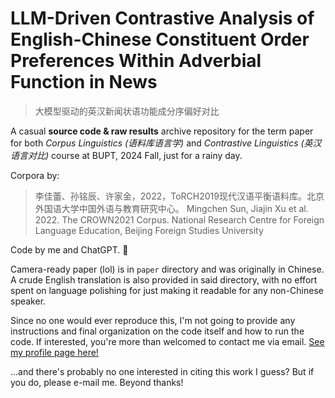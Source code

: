 # LLM-Driven Contrastive Analysis of English-Chinese Constituent Order Preferences Within Adverbial Function in News

> 大模型驱动的英汉新闻状语功能成分序偏好对比

A casual **source code & raw results** archive repository for the term paper for both _Corpus Linguistics (语料库语言学)_ and _Contrastive Linguistics (英汉语言对比)_ course at BUPT, 2024 Fall, just for a rainy day.

Corpora by:

> 李佳蕾、孙铭辰、许家金，2022，ToRCH2019现代汉语平衡语料库。北京外国语大学中国外语与教育研究中心。
> Mingchen Sun, Jiajin Xu et al. 2022. The CROWN2021 Corpus. National Research Centre for Foreign Language Education, Beijing Foreign Studies University

Code by me and ChatGPT. 🤪

Camera-ready paper (lol) is in `paper` directory and was originally in Chinese. A crude English translation is also provided in said directory, with no effort spent on language polishing for just making it readable for any non-Chinese speaker.

Since no one would ever reproduce this, I'm not going to provide any instructions and final organization on the code itself and how to run the code. If interested, you're more than welcomed to contact me via email. [See my profile page here!](https://rexera.github.io/about/)

...and there's probably no one interested in citing this work I guess? But if you do, please e-mail me. Beyond thanks!